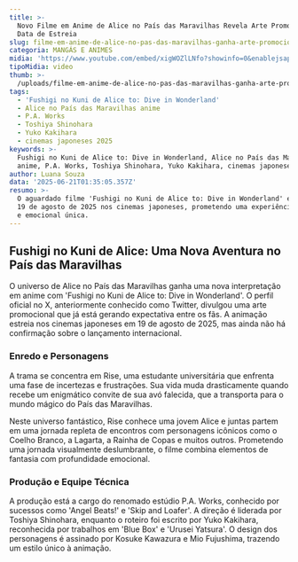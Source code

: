 ```yaml
---
title: >-
  Novo Filme em Anime de Alice no País das Maravilhas Revela Arte Promocional e
  Data de Estreia
slug: filme-em-anime-de-alice-no-pas-das-maravilhas-ganha-arte-promocional-veja
categoria: MANGÁS E ANIMES
midia: 'https://www.youtube.com/embed/xigWOZlLNfo?showinfo=0&enablejsapi=1'
tipoMidia: video
thumb: >-
  /uploads/filme-em-anime-de-alice-no-pas-das-maravilhas-ganha-arte-promocional-veja-thumb.png
tags:
  - 'Fushigi no Kuni de Alice to: Dive in Wonderland'
  - Alice no País das Maravilhas anime
  - P.A. Works
  - Toshiya Shinohara
  - Yuko Kakihara
  - cinemas japoneses 2025
keywords: >-
  Fushigi no Kuni de Alice to: Dive in Wonderland, Alice no País das Maravilhas
  anime, P.A. Works, Toshiya Shinohara, Yuko Kakihara, cinemas japoneses 2025
author: Luana Souza
data: '2025-06-21T01:35:05.357Z'
resumo: >-
  O aguardado filme 'Fushigi no Kuni de Alice to: Dive in Wonderland' estreia em
  19 de agosto de 2025 nos cinemas japoneses, prometendo uma experiência visual
  e emocional única.
---
```


## Fushigi no Kuni de Alice: Uma Nova Aventura no País das Maravilhas

<blockquote class="twitter-tweet"><a href="https://twitter.com/user/status/1935653797940072948"></a></blockquote>

O universo de Alice no País das Maravilhas ganha uma nova interpretação em anime com 'Fushigi no Kuni de Alice to: Dive in Wonderland'. O perfil oficial no X, anteriormente conhecido como Twitter, divulgou uma arte promocional que já está gerando expectativa entre os fãs. A animação estreia nos cinemas japoneses em 19 de agosto de 2025, mas ainda não há confirmação sobre o lançamento internacional.

### Enredo e Personagens

A trama se concentra em Rise, uma estudante universitária que enfrenta uma fase de incertezas e frustrações. Sua vida muda drasticamente quando recebe um enigmático convite de sua avó falecida, que a transporta para o mundo mágico do País das Maravilhas.

Neste universo fantástico, Rise conhece uma jovem Alice e juntas partem em uma jornada repleta de encontros com personagens icônicos como o Coelho Branco, a Lagarta, a Rainha de Copas e muitos outros. Prometendo uma jornada visualmente deslumbrante, o filme combina elementos de fantasia com profundidade emocional.

### Produção e Equipe Técnica

A produção está a cargo do renomado estúdio P.A. Works, conhecido por sucessos como 'Angel Beats!' e 'Skip and Loafer'. A direção é liderada por Toshiya Shinohara, enquanto o roteiro foi escrito por Yuko Kakihara, reconhecida por trabalhos em 'Blue Box' e 'Urusei Yatsura'. O design dos personagens é assinado por Kosuke Kawazura e Mio Fujushima, trazendo um estilo único à animação.
